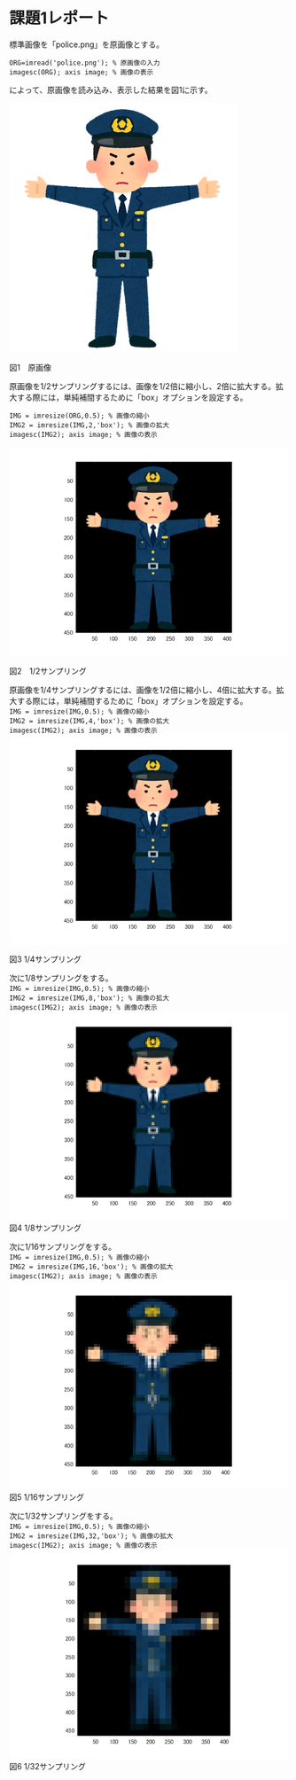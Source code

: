 # 課題1レポート

標準画像を「police.png」を原画像とする。

`ORG=imread('police.png'); % 原画像の入力`  
`imagesc(ORG); axis image; % 画像の表示`

によって、原画像を読み込み、表示した結果を図1に示す。

![現画像](image/police.png)

図1　原画像


原画像を1/2サンプリングするには、画像を1/2倍に縮小し、2倍に拡大する。拡大する際には，単純補間するために「box」オプションを設定する。

`IMG = imresize(ORG,0.5); % 画像の縮小`  
`IMG2 = imresize(IMG,2,'box'); % 画像の拡大`  
`imagesc(IMG2); axis image; % 画像の表示`

![1/2](image/police1.png)


図2　1/2サンプリング

原画像を1/4サンプリングするには、画像を1/2倍に縮小し、4倍に拡大する。拡大する際には，単純補間するために「box」オプションを設定する。  
`IMG = imresize(IMG,0.5); % 画像の縮小`  
`IMG2 = imresize(IMG,4,'box'); % 画像の拡大`  
`imagesc(IMG2); axis image; % 画像の表示`  
![1/4](image/police2.png)

図3 1/4サンプリング  

次に1/8サンプリングをする。  
`IMG = imresize(IMG,0.5); % 画像の縮小`  
`IMG2 = imresize(IMG,8,'box'); % 画像の拡大`  
`imagesc(IMG2); axis image; % 画像の表示`  
![1/8](image/police3.png)  
図4 1/8サンプリング

次に1/16サンプリングをする。  
`IMG = imresize(IMG,0.5); % 画像の縮小`    
`IMG2 = imresize(IMG,16,'box'); % 画像の拡大`     
`imagesc(IMG2); axis image; % 画像の表示`  
![1/16](image/police4.png)    
図5 1/16サンプリング

次に1/32サンプリングをする。  
`IMG = imresize(IMG,0.5); % 画像の縮小`  
`IMG2 = imresize(IMG,32,'box'); % 画像の拡大`    
`imagesc(IMG2); axis image; % 画像の表示`
![1/32](image/police5.png)  
図6 1/32サンプリング
